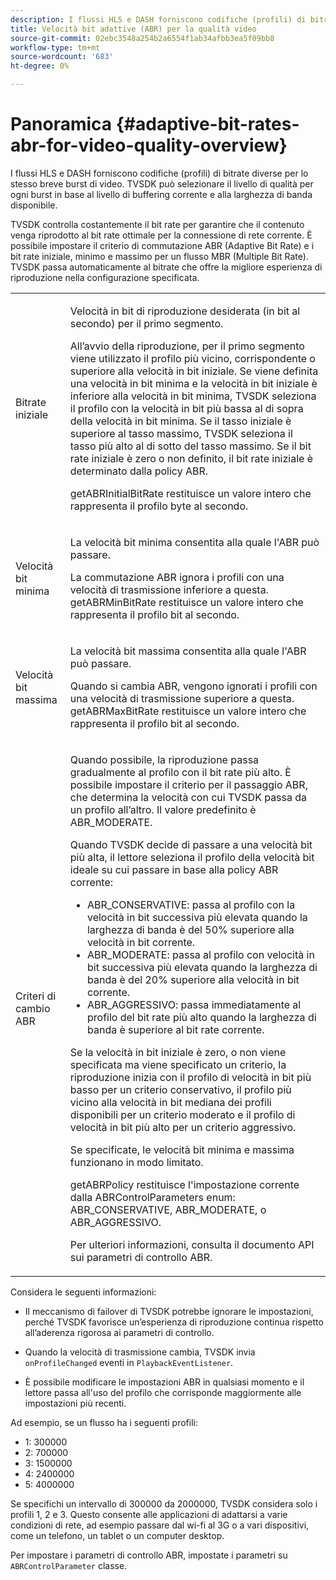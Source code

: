 ```yaml
---
description: I flussi HLS e DASH forniscono codifiche (profili) di bitrate diverse per lo stesso breve burst di video. TVSDK può selezionare il livello di qualità per ogni burst in base al livello di buffering corrente e alla larghezza di banda disponibile.
title: Velocità bit adattive (ABR) per la qualità video
source-git-commit: 02ebc3548a254b2a6554f1ab34afbb3ea5f09bb8
workflow-type: tm+mt
source-wordcount: '683'
ht-degree: 0%

---
```


# Panoramica {#adaptive-bit-rates-abr-for-video-quality-overview}

I flussi HLS e DASH forniscono codifiche (profili) di bitrate diverse per lo stesso breve burst di video. TVSDK può selezionare il livello di qualità per ogni burst in base al livello di buffering corrente e alla larghezza di banda disponibile.

TVSDK controlla costantemente il bit rate per garantire che il contenuto venga riprodotto al bit rate ottimale per la connessione di rete corrente. È possibile impostare il criterio di commutazione ABR (Adaptive Bit Rate) e i bit rate iniziale, minimo e massimo per un flusso MBR (Multiple Bit Rate). TVSDK passa automaticamente al bitrate che offre la migliore esperienza di riproduzione nella configurazione specificata.

<table id="table_AF838E082235406AA359BF1C1A77F85F"> 
 <tbody> 
  <tr> 
   <td colname="col01"> Bitrate iniziale </td> 
   <td colname="col2"> <p>Velocità in bit di riproduzione desiderata (in bit al secondo) per il primo segmento. </p> <p>All’avvio della riproduzione, per il primo segmento viene utilizzato il profilo più vicino, corrispondente o superiore alla velocità in bit iniziale. Se viene definita una velocità in bit minima e la velocità in bit iniziale è inferiore alla velocità in bit minima, TVSDK seleziona il profilo con la velocità in bit più bassa al di sopra della velocità in bit minima. Se il tasso iniziale è superiore al tasso massimo, TVSDK seleziona il tasso più alto al di sotto del tasso massimo. Se il bit rate iniziale è zero o non definito, il bit rate iniziale è determinato dalla policy ABR. </p> <p><span class="codeph"> getABRInitialBitRate</span> restituisce un valore intero che rappresenta il profilo byte al secondo. </p> </td> 
  </tr> 
  <tr> 
   <td colname="col01"> Velocità bit minima </td> 
   <td colname="col2"> <p>La velocità bit minima consentita alla quale l'ABR può passare. </p> <p>La commutazione ABR ignora i profili con una velocità di trasmissione inferiore a questa. <span class="codeph"> getABRMinBitRate</span> restituisce un valore intero che rappresenta il profilo bit al secondo. </p> </td> 
  </tr> 
  <tr> 
   <td colname="col01"> Velocità bit massima </td> 
   <td colname="col2"> <p>La velocità bit massima consentita alla quale l'ABR può passare. </p> <p>Quando si cambia ABR, vengono ignorati i profili con una velocità di trasmissione superiore a questa. <span class="codeph"> getABRMaxBitRate</span> restituisce un valore intero che rappresenta il profilo bit al secondo. </p> </td> 
  </tr> 
  <tr> 
   <td colname="col01"> Criteri di cambio ABR </td> 
   <td colname="col2"> <p>Quando possibile, la riproduzione passa gradualmente al profilo con il bit rate più alto. È possibile impostare il criterio per il passaggio ABR, che determina la velocità con cui TVSDK passa da un profilo all’altro. Il valore predefinito è <span class="codeph"> ABR_MODERATE</span>. </p> <p>Quando TVSDK decide di passare a una velocità bit più alta, il lettore seleziona il profilo della velocità bit ideale su cui passare in base alla policy ABR corrente: 
     <ul id="ul_AC9C99D84A3B4A8DBD1A05CC05DEE771"> 
      <li id="li_B79C0AA2CBFB42FF98A257CEC9C400BA"><span class="codeph"> ABR_CONSERVATIVE</span>: passa al profilo con la velocità in bit successiva più elevata quando la larghezza di banda è del 50% superiore alla velocità in bit corrente. </li> 
      <li id="li_38CC3A95D8634F359D0F7C273D0108C0"><span class="codeph"> ABR_MODERATE</span>: passa al profilo con velocità in bit successiva più elevata quando la larghezza di banda è del 20% superiore alla velocità in bit corrente. </li> 
      <li id="li_E845C035420D4B3FB2B179F448F8CA85"><span class="codeph"> ABR_AGGRESSIVO</span>: passa immediatamente al profilo del bit rate più alto quando la larghezza di banda è superiore al bit rate corrente. </li> 
     </ul> </p> <p>Se la velocità in bit iniziale è zero, o non viene specificata ma viene specificato un criterio, la riproduzione inizia con il profilo di velocità in bit più basso per un criterio conservativo, il profilo più vicino alla velocità in bit mediana dei profili disponibili per un criterio moderato e il profilo di velocità in bit più alto per un criterio aggressivo. </p> <p>Se specificate, le velocità bit minima e massima funzionano in modo limitato. </p> <p> <span class="codeph"> getABRPolicy</span> restituisce l'impostazione corrente dalla <span class="codeph"> ABRControlParameters</span> enum: <span class="codeph"> ABR_CONSERVATIVE</span>, <span class="codeph"> ABR_MODERATE</span>, o <span class="codeph"> ABR_AGGRESSIVO</span>. </p> <p>Per ulteriori informazioni, consulta il documento API sui parametri di controllo ABR. </p> </td> 
  </tr> 
 </tbody> 
</table>

Considera le seguenti informazioni:

* Il meccanismo di failover di TVSDK potrebbe ignorare le impostazioni, perché TVSDK favorisce un’esperienza di riproduzione continua rispetto all’aderenza rigorosa ai parametri di controllo.
* Quando la velocità di trasmissione cambia, TVSDK invia `onProfileChanged` eventi in `PlaybackEventListener`.

* È possibile modificare le impostazioni ABR in qualsiasi momento e il lettore passa all&#39;uso del profilo che corrisponde maggiormente alle impostazioni più recenti.

Ad esempio, se un flusso ha i seguenti profili:

* 1: 300000
* 2: 700000
* 3: 1500000
* 4: 2400000
* 5: 4000000

Se specifichi un intervallo di 300000 da 2000000, TVSDK considera solo i profili 1, 2 e 3. Questo consente alle applicazioni di adattarsi a varie condizioni di rete, ad esempio passare dal wi-fi al 3G o a vari dispositivi, come un telefono, un tablet o un computer desktop.

Per impostare i parametri di controllo ABR, impostate i parametri su `ABRControlParameter` classe.
